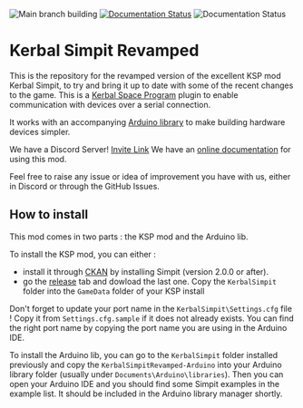 ![Main branch building](https://github.com/Simpit-team/KerbalSimpitRevamped-Arduino/actions/workflows/cy-arduino.yml/badge.svg?branch=develop)
[![Documentation Status](https://readthedocs.org/projects/kerbalsimpitrevamped-arduino/badge/?version=latest)](https://kerbalsimpitrevamped-arduino.readthedocs.io/en/latest/?badge=latest)
![Documentation Status](https://raw.githubusercontent.com/KSP-CKAN/CKAN/master/assets/ckan-indexed.svg)

# Kerbal Simpit Revamped

This is the repository for the revamped version of the excellent KSP mod Kerbal Simpit, to try and bring it up to date with some of the recent changes to the game. This is a [Kerbal Space Program](https://kerbalspaceprogram.com/) plugin to enable communication with devices over a serial connection.

It works with an accompanying [Arduino library](https://github.com/Simpit-team/KerbalSimpitRevamped-Arduino) to make building hardware devices simpler.

We have a Discord Server! [Invite Link](https://discord.gg/ZwcPdNcaRN)
We have an [online documentation](https://kerbalsimpitrevamped-arduino.readthedocs.io) for using this mod.

Feel free to raise any issue or idea of improvement you have with us, either in Discord or through the GitHub Issues.

## How to install

This mod comes in two parts : the KSP mod and the Arduino lib.

To install the KSP mod, you can either :
 - install it through [CKAN](https://github.com/KSP-CKAN/CKAN) by installing Simpit (version 2.0.0 or after).
 - go the [release](https://github.com/Simpit-team/KerbalSimpitRevamped/releases) tab and dowload the last one. Copy the `KerbalSimpit` folder into the `GameData` folder of your KSP install

Don't forget to update your port name in the `KerbalSimpit\Settings.cfg` file ! Copy it from `Settings.cfg.sample` if it does not already exists. You can find the right port name by copying the port name you are using in the Arduino IDE.

To install the Arduino lib, you can go to the `KerbalSimpit` folder installed previously and copy the `KerbalSimpitRevamped-Arduino` into your Arduino library folder (usually under `Documents\Arduino\libraries`). Then you can open your Arduino IDE and you should find some Simpit examples in the example list. It should be included in the Arduino library manager shortly.


